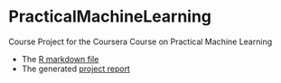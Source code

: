 # PracticalMachineLearning
Course Project for the Coursera Course on Practical Machine Learning

* The [R markdown file](https://github.com/v-ramesh/PracticalMachineLearning/blob/gh-pages/index.Rmd) 
* The generated [project report](http://v-ramesh.github.io/PracticalMachineLearning/)